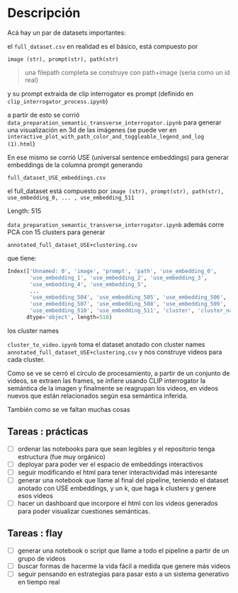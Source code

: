 # Descripción
Acá hay un par de datasets importantes:

el `full_dataset.csv` en realidad es el básico, está compuesto por


`image (str), prompt(str), path(str)`

> una filepath completa se construye con path+image (sería como un id real)

y su prompt extraida de clip interrogator es prompt (definido en `clip_interrogator_process.ipynb`)

a partir de esto se corrió `data_preparation_semantic_transverse_interrogator.ipynb`
para generar una visualización en 3d de las imágenes (se puede ver en `interactive_plot_with_path_color_and_toggleable_legend_and_log (1).html`)

En ese mismo se corrió USE (universal sentence embeddings) para generar embeddings de la columna prompt 
generando 

`full_dataset_USE_embeddings.csv`

el full_dataset está compuesto por
`image (str), prompt(str), path(str), use_embedding_0, ... , use_embedding_511`

Length: 515

`data_preparation_semantic_transverse_interrogator.ipynb` además corre PCA con 15 clusters para generar 


`annotated_full_dataset_USE+clustering.csv`

que tiene:


```python
Index(['Unnamed: 0', 'image', 'prompt', 'path', 'use_embedding_0',
       'use_embedding_1', 'use_embedding_2', 'use_embedding_3',
       'use_embedding_4', 'use_embedding_5',
       ...
       'use_embedding_504', 'use_embedding_505', 'use_embedding_506',
       'use_embedding_507', 'use_embedding_508', 'use_embedding_509',
       'use_embedding_510', 'use_embedding_511', 'cluster', 'cluster_name'],
      dtype='object', length=518)

```
los cluster names

`cluster_to_video.ipynb` toma el dataset anotado con cluster names `annotated_full_dataset_USE+clustering.csv` y nos construye videos para cada cluster.

Como se ve se cerró el círculo de procesamiento, a partir de un conjunto de videos, se extraen las frames, 
se infiere usando CLIP interrogator la semántica de la imagen y finalmente se reagrupan los videos, en videos
nuevos que están relacionados según esa semántica inferida.

También como se ve faltan muchas cosas
## Tareas : prácticas
- [ ] ordenar las notebooks para que sean legibles y el repositorio tenga estructura (fue muy orgánico)
- [ ] deployar para poder ver el espacio de embeddings interactivos
- [ ] seguir modificando el html para tener interactividad más interesante
- [ ] generar una notebook que llame al final del pipeline, teniendo el dataset anotado con USE embeddings, y un k, que haga k clusters y genere esos videos
- [ ] hacer un dashboard que incorpore el html con los videos generados para poder visualizar cuestiones semánticas.

## Tareas : flay
- [ ] generar una notebook o script que llame a todo el pipeline a partir de un grupo de videos
- [ ] buscar formas de hacerme la vida fácil a medida que genere más videos
- [ ] seguir pensando en estrategias para pasar esto a un sistema generativo en tiempo real
